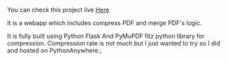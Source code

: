 You can check this project live [Here](https://tanmay2408.pythonanywhere.com)

It is a webapp which includes compress PDF and merge PDF's logic.

It is fully built using Python Flask And PyMuPDF fitz python library for compression.
Compression rate is not much but I just wanted to try so I did and hosted on PythonAnywhere.;
